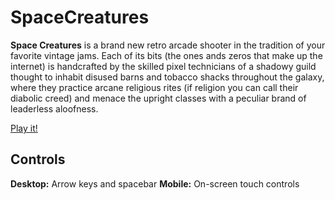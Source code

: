 # SpaceCreatures

**Space Creatures** is a brand new retro arcade shooter in the tradition of your favorite vintage jams. Each of its bits (the ones ands zeros that make up the internet) is handcrafted by the skilled pixel technicians of a shadowy guild thought to inhabit disused barns and tobacco shacks throughout the galaxy, where they practice arcane religious rites (if religion you can call their diabolic creed) and menace the upright classes with a peculiar brand of leaderless aloofness. 

[Play it!](https://hmadisonturner.github.io/SpaceCreatures/src)

## Controls

**Desktop:** Arrow keys and spacebar
**Mobile:** On-screen touch controls
